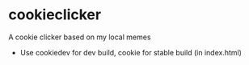 # cookieclicker
A cookie clicker based on my local memes

* Use cookiedev for dev build, cookie for stable build (in index.html)
